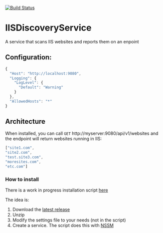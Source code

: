[![Build Status](https://travis-ci.org/SylvesterMachielse/IISDiscoveryService.svg?branch=master)](https://travis-ci.org/SylvesterMachielse/IISDiscoveryService)
# IISDiscoveryService
A service that scans IIS websites and reports them on an enpoint

## Configuration:
```javascript
{
  "Host": "http://localhost:9080",
  "Logging": {
    "LogLevel": {
      "Default": "Warning"
    }
  },
  "AllowedHosts": "*"
}

```

## Architecture
When installed, you can call `GET` http://myserver:9080/api/v1/websites and the endpoint will return websites running in IIS:
```javascript
["site1.com",
"site2.com",
"test.site3.com",
"moresites.com",
"etc.com"]
```

### How to install
There is a work in progress installation script [here](https://raw.githubusercontent.com/SylvesterMachielse/IISDiscoveryService/master/InstallScript.ps)

The idea is:
1. Download the [latest release](https://github.com/SylvesterMachielse/IISDiscoveryService/releases/download/v1.0/publish.7z)
2. Unzip 
3. Modify the settings file to your needs (not in the script)
4. Create a service. The script does this with [NSSM](https://nssm.cc/)
